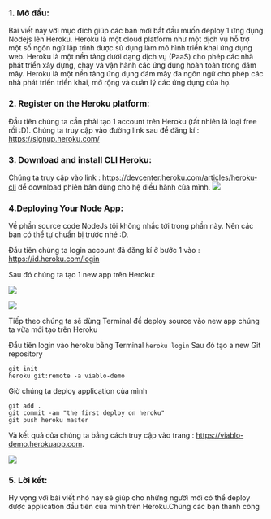 ### 1. Mở đầu:
Bài viết này với mục đích giúp các bạn mới bắt đầu muốn deploy 1 ứng dụng Nodejs lên Heroku. Heroku là một cloud platform như một dịch vụ hỗ trợ một số ngôn ngữ lập trình được sử dụng làm mô hình triển khai ứng dụng web. Heroku là một nền tảng dưới dạng dịch vụ (PaaS) cho phép các nhà phát triển xây dựng, chạy và vận hành các ứng dụng hoàn toàn trong đám mây. Heroku là một nền tảng ứng dụng đám mây đa ngôn ngữ cho phép các nhà phát triển triển khai, mở rộng và quản lý các ứng dụng của họ. 
 
### 2. Register on the Heroku platform:
 Đầu tiên chúng ta cần phải tạo 1 account trên Heroku (tất nhiên là loại free rồi :D). Chúng ta truy cập vào đường link sau để đăng kí : https://signup.heroku.com/
 
### 3. Download and install CLI Heroku:
Chúng ta truy cập vào link : https://devcenter.heroku.com/articles/heroku-cli để download phiên bản dùng cho hệ điều hành của mình.
![](https://images.viblo.asia/7d484417-55bb-4667-8be5-ace4c748bf8d.png)

### 4.Deploying Your Node App:
Về phần source code NodeJs tôi không nhắc tới trong phần này. Nên các bạn có thể tự chuẩn bị trước nhé :D.

Đầu tiên chúng ta login account đã đăng kí ở bước 1 vào : https://id.heroku.com/login

Sau đó chúng ta tạo 1 new app trên Heroku:

![](https://images.viblo.asia/333fd5cf-6783-42b5-a2e8-52e686710534.png)

![](https://images.viblo.asia/39d75cde-6ad1-4bab-88c7-33095ab487b3.png)

Tiếp theo chúng ta sẽ dùng Terminal để deploy source vào new app chúng ta vừa mới tạo trên Heroku

Đầu tiên login vào heroku bằng Terminal
``` heroku login ```
Sau đó tạo a new Git repository
```
git init
heroku git:remote -a viablo-demo
```

Giờ chúng ta deploy application của mình
```
git add .
git commit -am "the first deploy on heroku"
git push heroku master
```

Và kết quả của chúng ta bằng cách truy cập vào trang : https://viablo-demo.herokuapp.com.

![](https://images.viblo.asia/5121c6ce-7a72-4b20-b90d-10333d52e637.png)

### 5. Lời kết:
Hy vọng với bài viết nhỏ này sẽ giúp cho những người mới có thể deploy được application đầu tiên của mình trên Heroku.Chúng các bạn thành công
